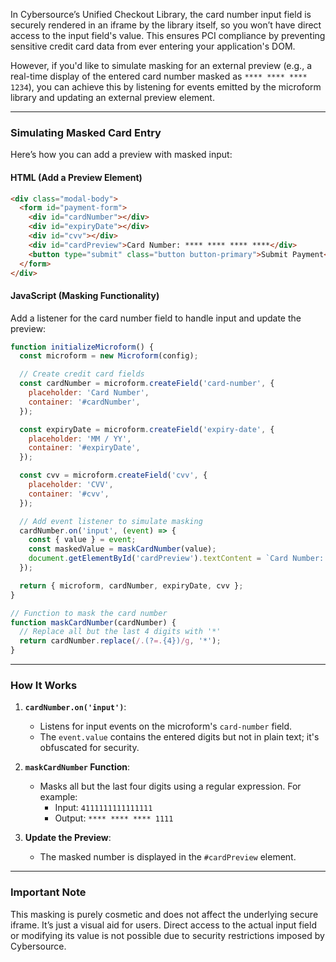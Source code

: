 In Cybersource’s Unified Checkout Library, the card number input field is securely rendered in an iframe by the library itself, so you won’t have direct access to the input field's value. This ensures PCI compliance by preventing sensitive credit card data from ever entering your application's DOM.

However, if you'd like to simulate masking for an external preview (e.g., a real-time display of the entered card number masked as `**** **** **** 1234`), you can achieve this by listening for events emitted by the microform library and updating an external preview element.

---

### **Simulating Masked Card Entry**

Here’s how you can add a preview with masked input:

#### **HTML (Add a Preview Element)**  
```html
<div class="modal-body">
  <form id="payment-form">
    <div id="cardNumber"></div>
    <div id="expiryDate"></div>
    <div id="cvv"></div>
    <div id="cardPreview">Card Number: **** **** **** ****</div>
    <button type="submit" class="button button-primary">Submit Payment</button>
  </form>
</div>
```

#### **JavaScript (Masking Functionality)**  
Add a listener for the card number field to handle input and update the preview:

```javascript
function initializeMicroform() {
  const microform = new Microform(config);

  // Create credit card fields
  const cardNumber = microform.createField('card-number', {
    placeholder: 'Card Number',
    container: '#cardNumber',
  });

  const expiryDate = microform.createField('expiry-date', {
    placeholder: 'MM / YY',
    container: '#expiryDate',
  });

  const cvv = microform.createField('cvv', {
    placeholder: 'CVV',
    container: '#cvv',
  });

  // Add event listener to simulate masking
  cardNumber.on('input', (event) => {
    const { value } = event;
    const maskedValue = maskCardNumber(value);
    document.getElementById('cardPreview').textContent = `Card Number: ${maskedValue}`;
  });

  return { microform, cardNumber, expiryDate, cvv };
}

// Function to mask the card number
function maskCardNumber(cardNumber) {
  // Replace all but the last 4 digits with '*'
  return cardNumber.replace(/.(?=.{4})/g, '*');
}
```

---

### **How It Works**

1. **`cardNumber.on('input')`**:
   - Listens for input events on the microform's `card-number` field.
   - The `event.value` contains the entered digits but not in plain text; it's obfuscated for security.

2. **`maskCardNumber` Function**:
   - Masks all but the last four digits using a regular expression. For example:
     - Input: `4111111111111111`
     - Output: `**** **** **** 1111`

3. **Update the Preview**:
   - The masked number is displayed in the `#cardPreview` element.  

---

### **Important Note**  
This masking is purely cosmetic and does not affect the underlying secure iframe. It’s just a visual aid for users. Direct access to the actual input field or modifying its value is not possible due to security restrictions imposed by Cybersource.

